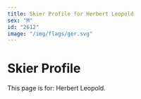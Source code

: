 ```yaml
---
title: Skier Profile for Herbert Leopold
sex: "M"
id: "2612"
image: "/img/flags/ger.svg" 
---
```


# Skier Profile

This page is for: Herbert Leopold.
    
